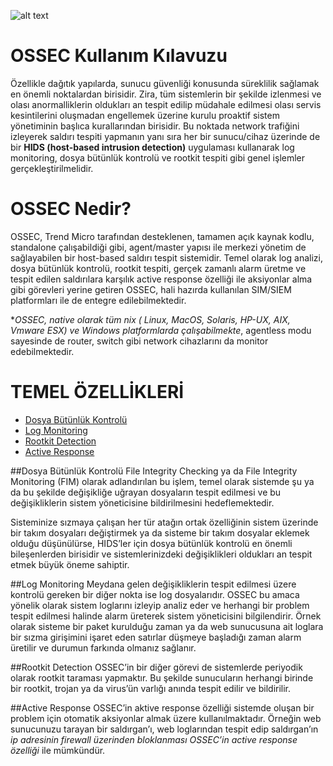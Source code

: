 ![alt text](http://ossec.github.io/_static/ossec_logo_bare_small.png "OSSEC Logo")

# OSSEC Kullanım Kılavuzu
Özellikle dağıtık yapılarda, sunucu güvenliği konusunda süreklilik sağlamak en önemli noktalardan birisidir. Zira, tüm sistemlerin bir şekilde izlenmesi ve olası anormalliklerin oldukları an tespit edilip müdahale edilmesi olası servis kesintilerini oluşmadan engellemek üzerine kurulu proaktif sistem yönetiminin başlıca kurallarından birisidir. Bu noktada network trafiğini izleyerek saldırı tespiti yapmanın yanı sıra her bir sunucu/cihaz üzerinde de bir **HIDS (host-based intrusion detection)** uygulaması kullanarak log monitoring, dosya bütünlük kontrolü ve rootkit tespiti gibi genel işlemler gerçekleştirilmelidir.
# OSSEC Nedir?
OSSEC, Trend Micro tarafından desteklenen, tamamen açık kaynak kodlu, standalone çalışabildiği gibi, agent/master yapısı ile merkezi yönetim de sağlayabilen bir host-based saldırı tespit sistemidir. Temel olarak log analizi, dosya bütünlük kontrolü, rootkit tespiti, gerçek zamanlı alarm üretme ve tespit edilen saldırılara karşılık active response özelliği ile aksiyonlar alma gibi görevleri yerine getiren OSSEC, hali hazırda kullanılan SIM/SIEM platformları ile de entegre edilebilmektedir.

 **OSSEC, native olarak  tüm *nix ( Linux, MacOS, Solaris, HP-UX, AIX, Vmware ESX) ve Windows platformlarda çalışabilmekte**, agentless modu sayesinde de router, switch gibi network cihazlarını da monitor edebilmektedir.

# TEMEL ÖZELLİKLERİ
* [Dosya Bütünlük Kontrolü](#dosya-butunluk-kontrolu)
* [Log Monitoring](#log-monitoring)
* [Rootkit Detection](#rookit-detection)
* [Active Response](#active-response)

##Dosya Bütünlük Kontrolü
File Integrity Checking ya da File Integrity Monitoring (FIM) olarak adlandırılan bu işlem, temel olarak sistemde şu ya da bu şekilde değişikliğe uğrayan dosyaların tespit edilmesi ve bu değişikliklerin sistem yöneticisine bildirilmesini hedeflemektedir.

Sisteminize sızmaya çalışan her tür atağın ortak özelliğinin sistem üzerinde bir takım dosyaları değiştirmek ya da sisteme bir takım dosyalar eklemek olduğu düşünülürse, HIDS’ler için dosya bütünlük kontrolü en önemli bileşenlerden birisidir ve sistemlerinizdeki değişiklikleri oldukları an tespit etmek büyük öneme sahiptir.

##Log Monitoring
Meydana gelen değişikliklerin tespit edilmesi üzere kontrolü gereken bir diğer nokta ise log dosyalarıdır. OSSEC bu amaca yönelik olarak sistem loglarını izleyip analiz eder ve herhangi bir problem tespit edilmesi halinde alarm üreterek sistem yöneticisini bilgilendirir. Örnek olarak sisteme bir paket kurulduğu zaman ya da web sunucusuna ait loglara bir sızma girişimini işaret eden satırlar düşmeye başladığı zaman alarm üretilir ve durumun farkında olmanız sağlanır.

##Rootkit Detection
OSSEC’in bir diğer görevi de sistemlerde periyodik olarak rootkit taraması yapmaktır. Bu şekilde sunucuların herhangi birinde  bir rootkit, trojan ya da virus’ün varlığı anında tespit edilir ve bildirilir.

##Active Response
OSSEC’in aktive response özelliği sistemde oluşan bir problem için otomatik aksiyonlar almak üzere kullanılmaktadır. Örneğin web sunucunuzu tarayan bir saldırgan’ı, web loglarından tespit edip saldırgan’ın *ip adresinin firewall üzerinden bloklanması OSSEC’in active response özelliği* ile mümkündür.
